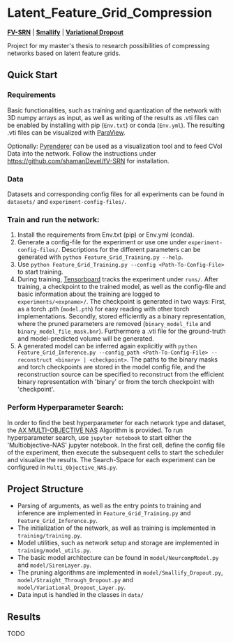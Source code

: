 # Latent_Feature_Grid_Compression

[**FV-SRN**](https://github.com/shamanDevel/fV-SRN) | [**Smallify**](https://github.com/mitdbg/fastdeepnets) | [**Variational Dropout**](https://arxiv.org/pdf/1506.02557.pdf)

Project for my master's thesis to research possibilities of compressing networks based on latent feature grids.

## Quick Start

### Requirements
Basic functionalities, such as training and quantization of the network with 3D numpy arrays as input, as well as writing of the results as .vti files can be enabled by installing with pip (`Env.txt`) or conda (`Env.yml`).
The resulting .vti files can be visualized with [ParaView](https://www.paraview.org/).

Optionally: [Pyrenderer](https://github.com/shamanDevel/fV-SRN) can be used as a visualization tool and to feed CVol Data into the network.
Follow the instructions under https://github.com/shamanDevel/fV-SRN for installation.

### Data
Datasets and corresponding config files for all experiments can be found in `datasets/` and `experiment-config-files/`.

### Train and run the network:
1. Install the requirements from Env.txt (pip) or Env.yml (conda).
2. Generate a config-file for the experiment or use one under `experiment-config-files/`. Descriptions for the different parameters can be generated with `python Feature_Grid_Training.py --help`.
3. Use `python Feature_Grid_Training.py --config <Path-To-Config-File>` to start training.
4. During training, [Tensorboard](https://mlflow.org/docs/latest/quickstart.html) tracks the experiment under `runs/`.
After training, a checkpoint to the trained model, as well as the config-file and basic information about the training are logged to `experiments/<expname>/`. 
The checkpoint is generated in two ways: First, as a torch .pth (`model.pth`) for easy reading with other torch implementations. Secondly, stored efficiently as a binary representation, where the pruned parameters are removed (`binary_model_file` and `binary_model_file_mask.bnr`).
Furthermore a .vti file for the ground-truth and model-predicted volume will be generated.
5. A generated model can be inferred again explicitly with `python Feature_Grid_Inference.py --config_path <Path-To-Config-File> --reconstruct <binary> | <checkpoint>`.
The paths to the binary masks and torch checkpoints are stored in the model config file, and the reconstruction source can be specified to reconstruct from the efficient binary representation with 'binary' or from the torch checkpoint with 'checkpoint'.

### Perform Hyperparameter Search:
In order to find the best hyperparameter for each network type and dataset, the [AX MULTI-OBJECTIVE NAS](https://ax.dev/) Algorithm is provided.
To run hyperparameter search, use `jupyter notebook` to start either the 'Multiobjective-NAS' jupyter notebook.
In the first cell, define the config file of the experiment, then execute the subsequent cells to start the scheduler and visualize the results.
The Search-Space for each experiment can be configured in `Multi_Objective_NAS.py`.

## Project Structure
- Parsing of arguments, as well as the entry points to training and inference are implemented in `Feature_Grid_Training.py` and `Feature_Grid_Inference.py`.
- The initialization of the network, as well as training is implemented in `training/training.py`.
- Model utilities, such as network setup and storage are implemented in `training/model_utils.py`.
- The basic model architecture can be found in `model/NeurcompModel.py` and `model/SirenLayer.py`.
- The pruning algorithms are implemented in `model/Smallify_Dropout.py`, `model/Straight_Through_Dropout.py` and `model/Variational_Dropout_Layer.py`.
- Data input is handled in the classes in `data/`

## Results
TODO